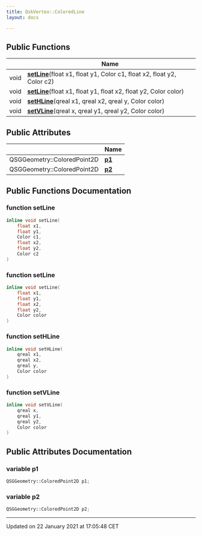 ```yaml
---
title: QskVertex::ColoredLine
layout: docs

---
```





## Public Functions

|                | Name           |
| -------------- | -------------- |
| void | **[setLine](/docs/classes/class_qsk_vertex_1_1_colored_line/#function-setline)**(float x1, float y1, Color c1, float x2, float y2, Color c2) |
| void | **[setLine](/docs/classes/class_qsk_vertex_1_1_colored_line/#function-setline)**(float x1, float y1, float x2, float y2, Color color) |
| void | **[setHLine](/docs/classes/class_qsk_vertex_1_1_colored_line/#function-sethline)**(qreal x1, qreal x2, qreal y, Color color) |
| void | **[setVLine](/docs/classes/class_qsk_vertex_1_1_colored_line/#function-setvline)**(qreal x, qreal y1, qreal y2, Color color) |

## Public Attributes

|                | Name           |
| -------------- | -------------- |
| QSGGeometry::ColoredPoint2D | **[p1](/docs/classes/class_qsk_vertex_1_1_colored_line/#variable-p1)**  |
| QSGGeometry::ColoredPoint2D | **[p2](/docs/classes/class_qsk_vertex_1_1_colored_line/#variable-p2)**  |

## Public Functions Documentation

### function setLine

```cpp
inline void setLine(
    float x1,
    float y1,
    Color c1,
    float x2,
    float y2,
    Color c2
)
```


### function setLine

```cpp
inline void setLine(
    float x1,
    float y1,
    float x2,
    float y2,
    Color color
)
```


### function setHLine

```cpp
inline void setHLine(
    qreal x1,
    qreal x2,
    qreal y,
    Color color
)
```


### function setVLine

```cpp
inline void setVLine(
    qreal x,
    qreal y1,
    qreal y2,
    Color color
)
```


## Public Attributes Documentation

### variable p1

```cpp
QSGGeometry::ColoredPoint2D p1;
```


### variable p2

```cpp
QSGGeometry::ColoredPoint2D p2;
```


-------------------------------

Updated on 22 January 2021 at 17:05:48 CET